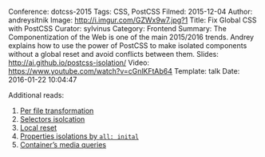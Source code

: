 Conference: dotcss-2015
Tags: CSS, PostCSS
Filmed: 2015-12-04
Author: andreysitnik
Image: http://i.imgur.com/GZWx9w7.jpg?1
Title: Fix Global CSS with PostCSS
Curator: sylvinus
Category: Frontend
Summary: The Componentization of the Web is one of the main 2015/2016 trends. Andrey explains how to use the power of PostCSS to make isolated components without a global reset and avoid conflicts between them.
Slides: http://ai.github.io/postcss-isolation/
Video: https://www.youtube.com/watch?v=cGnlKFtAb64
Template: talk
Date: 2016-01-22 10:04:47

Additional reads: </br>

1. [Per file transformation](https://github.com/postcss/postcss-use)
2. [Selectors isolcation](https://github.com/outpunk/postcss-modules)
3. [Local reset](https://github.com/maximkoretskiy/postcss-autoreset)
4. [Properties isolations by `all: inital`]( https://github.com/cssnext/postcss-cssnext)
4. [Container’s media queries](https://github.com/ausi/cq-prolyfill)

